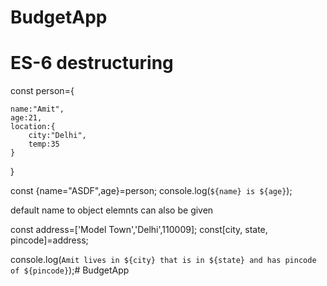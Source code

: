 # BudgetApp


# ES-6 destructuring

const person={
 
    name:"Amit",
    age:21,
    location:{
        city:"Delhi",
        temp:35
    }
}

const {name="ASDF",age}=person;
console.log(`${name} is ${age}`);

default name to object elemnts can also be given

const address=['Model Town','Delhi',110009];
const[city, state, pincode]=address;

console.log(`Amit lives in ${city} that is in ${state} and has pincode of ${pincode}`);# BudgetApp
